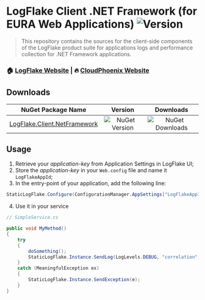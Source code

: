# LogFlake Client .NET Framework (for EURA Web Applications) ![Version](https://img.shields.io/badge/version-1.6.0-blue.svg?cacheSeconds=2592000)

> This repository contains the sources for the client-side components of the LogFlake product suite for applications logs and performance collection for .NET Framework applications.

### 🏠 [LogFlake Website](https://logflake.io) |  🔥 [CloudPhoenix Website](https://cloudphoenix.it)

## Downloads

|NuGet Package Name|Version|Downloads|
|:-:|:-:|:-:|
| [LogFlake.Client.NetFramework](https://www.nuget.org/packages/LogFlake.Client.NetFramework) | ![NuGet Version](https://img.shields.io/nuget/v/logflake.client.netframework) | ![NuGet Downloads](https://img.shields.io/nuget/dt/logflake.client.netframework) |

## Usage
1. Retrieve your _application-key_ from Application Settings in LogFlake UI;
2. Store the _application-key_ in your `Web.config` file and name it `LogFlakeAppId`;
3. In the entry-point of your application, add the following line:    
```csharp
StaticLogFlake.Configure(ConfigurationManager.AppSettings["LogFlakeAppId"], "https://app.logflake.io/");
```
4. Use it in your service
```csharp
// SimpleService.cs

public void MyMethod()
{
    try 
    {
        doSomething();
        StaticLogFlake.Instance.SendLog(LogLevels.DEBUG, "correlation", "Hello World");
    }
    catch (MeaningfulException ex)
    {
        StaticLogFlake.Instance.SendException(e);
    }
}
```
